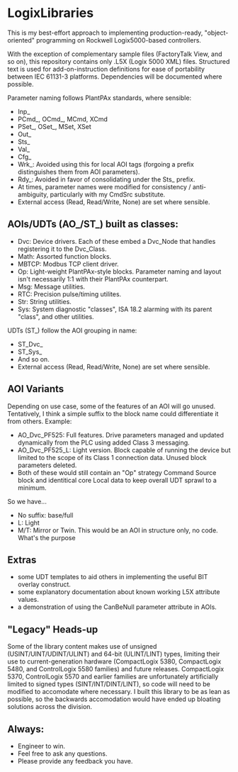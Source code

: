 # LogixLibraries

This is my best-effort approach to implementing production-ready, "object-oriented" programming on Rockwell Logix5000-based controllers.

With the exception of complementary sample files (FactoryTalk View, and so on), this repository contains only .L5X (Logix 5000 XML) files. Structured text is used for add-on-instruction definitions for ease of portability between IEC 61131-3 platforms. Dependencies will be documented where possible.

Parameter naming follows PlantPAx standards, where sensible:
- Inp_
- PCmd_, OCmd_, MCmd, XCmd
- PSet_, OSet_, MSet, XSet
- Out_
- Sts_
- Val_
- Cfg_
- Wrk_: Avoided using this for local AOI tags (forgoing a prefix distinguishes them from AOI parameters).
- Rdy_: Avoided in favor of consolidating under the Sts_ prefix.
- At times, parameter names were modified for consistency / anti-ambiguity, particularly with my CmdSrc substitute.
- External access (Read, Read/Write, None) are set where sensible.

AOIs/UDTs (AO_/ST_) built as classes:
------------
- Dvc: Device drivers. Each of these embed a Dvc_Node that handles registering it to the Dvc_Class.
- Math: Assorted function blocks.
- MBTCP: Modbus TCP client driver.
- Op: Light-weight PlantPAx-style blocks. Parameter naming and layout isn't necessarily 1:1 with their PlantPAx counterpart. 
- Msg: Message utilities.
- RTC: Precision pulse/timing utilites.
- Str: String utilities.
- Sys: System diagnostic "classes", ISA 18.2 alarming with its parent "class", and other utilities.

UDTs (ST_) follow the AOI grouping in name:
- ST_Dvc_
- ST_Sys_
- And so on.
- External access (Read, Read/Write, None) are set where sensible.

AOI Variants
------------
Depending on use case, some of the features of an AOI will go unused. Tentatively, I think a simple suffix to the block name could differentiate it from others. Example:
- AO_Dvc_PF525: Full features. Drive parameters managed and updated dynamically from the PLC using added Class 3 messaging.
- AO_Dvc_PF525_L: Light version. Block capable of running the device but limited to the scope of its Class 1 connection data. Unused block parameters deleted.
- Both of these would still contain an "Op" strategy Command Source block and identitical core Local data to keep overall UDT sprawl to a minimum.

So we have...
- No suffix: base/full
- L: Light
- M/T: Mirror or Twin. This would be an AOI in structure only, no code. What's the purpose

Extras
------------
- some UDT templates to aid others in implementing the useful BIT overlay construct.
- some explanatory documentation about known working L5X attribute values.
- a demonstration of using the CanBeNull parameter attribute in AOIs.

"Legacy" Heads-up
------------
Some of the library content makes use of unsigned (USINT/UINT/UDINT/ULINT) and 64-bit (ULINT/LINT) types, limiting their use to current-generation hardware (CompactLogix 5380, CompactLogix 5480, and ControlLogix 5580 families) and future releases. CompactLogix 5370, ControlLogix 5570 and earlier families are unfortunately artificially limited to signed types (SINT/INT/DINT/LINT), so code will need to be modified to accomodate where necessary. I built this library to be as lean as possible, so the backwards accomodation would have ended up bloating solutions across the division.

Always:
------------
- Engineer to win.
- Feel free to ask any questions.
- Please provide any feedback you have.
